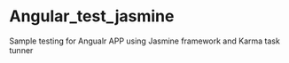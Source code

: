 # Angular_test_jasmine
Sample testing for Angualr APP using Jasmine framework and Karma task tunner
